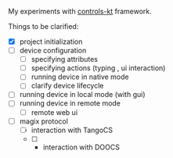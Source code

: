 My experiments with [controls-kt](https://github.com/SciProgCentre/controls-kt) framework.

Things to be clarified:
- [x] project initialization
- [ ] device configuration
  - [ ] specifying attributes
  - [ ] specifying actions (typing , ui interaction)
  - [ ] running device in native mode
  - [ ] clarify device lifecycle
- [ ] running device in local mode (with gui)
- [ ] running device in remote mode
  - [ ] remote web ui
- [ ] magix protocol
  - [ ] interaction with TangoCS
  - [ ] * interaction with DOOCS